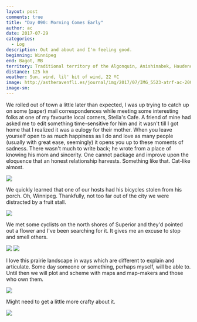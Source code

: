 ```yaml
---
layout: post
comments: true
title: "Day 090: Morning Comes Early"
author: ac
date: 2017-07-29
categories:
  - Log
description: Out and about and I'm feeling good.
beginning: Winnipeg
end: Bagot, MB
territory: Traditional territory of the Algonquin, Anishinabek, Haudenosaunee, Ojibway, Odawa and Cree
distance: 125 km
weather: Sun, wind, lil' bit of wind, 22 ºC
image: http://astheravenfli.es/journal/img/2017/07/IMG_5523-atrf-ac-2000-web.jpg
image-sm:
---
```


We rolled out of town a little later than expected, I was up trying to catch up on some (paper) mail correspondences while meeting some interesting folks at one of my favourite local corners, Stella's Cafe. A friend of mine had asked me to edit something time-sensitive for him and it wasn't till I got home that I realized it was a eulogy for their mother. When you leave yourself open to as much happiness as I do and love as many people (usually with great ease, seemingly) it opens you up to these moments of sadness. There wasn't much to write back; he wrote from a place of knowing his mom and sincerity. One cannot package and improve upon the eloquence that an honest relationship harvests. Something like that. Cat-like almost.

<img src="http://astheravenfli.es/journal/img/2017/07/IMG_5515-atrf-ac-2000-web.jpg">

We quickly learned that one of our hosts had his bicycles stolen from his porch. Oh, Winnipeg. Thankfully, not too far out of the city we were distracted by a fruit stall.

<img src="http://astheravenfli.es/journal/img/2017/07/IMG_5420-atrf-jcr-2000-web.jpg">

We met some cyclists on the north shores of Superior and they'd pointed out a flower and I've been searching for it. It gives me an excuse to stop and smell others.

<img src="http://astheravenfli.es/journal/img/2017/07/IMG_5533-atrf-ac-2000-web.jpg">


<img src="http://astheravenfli.es/journal/img/2017/07/IMG_5529-atrf-ac-2000-web.jpg">

I love this prairie landscape in ways which are different to explain and articulate. Some day someone or something, perhaps myself, will be able to. Until then we will plot and scheme with maps and map-makers and those who own them.

<img src="http://astheravenfli.es/journal/img/2017/07/IMG_5537-atrf-ac-2000-web.jpg">

Might need to get a little more crafty about it.

<img src="http://astheravenfli.es/journal/img/2017/07/IMG_5540-atrf-ac-2000-web.jpg">